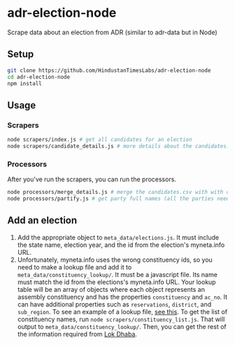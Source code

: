 # adr-election-node
Scrape data about an election from ADR (similar to adr-data but in Node)

## Setup
```bash
git clone https://github.com/HindustanTimesLabs/adr-election-node
cd adr-election-node
npm install
```

## Usage
### Scrapers
```bash
node scrapers/index.js # get all candidates for an election
node scrapers/candidate_details.js # more details about the candidates. this takes a lot longer to run because it has to make a separate request for each candidate.
```

### Processors
After you've run the scrapers, you can run the processors.
```bash
node processors/merge_details.js # merge the candidates.csv with with candidate-details.csv into a MASTER.csv
node processors/partify.js # get party full names (all the parties need to be added to party-time first)
```

## Add an election
1. Add the appropriate object to `meta_data/elections.js`. It must include the state name, election year, and the id from the election's myneta.info URL.
2. Unfortunately, myneta.info uses the wrong constituency ids, so you need to make a lookup file and add it to `meta_data/constituency_lookup/`. It must be a javascript file. Its name must match the id from the elections's myneta.info URL. Your lookup table will be an array of objects where each object represents an assembly constituency and has the properties `constituency` and `ac_no`. It can have additional properties such as `reservations`, `district`, and `sub_region`. To see an example of a lookup file, [see this](https://github.com/HindustanTimesLabs/adr-election-node/blob/master/meta_data/constituency_lookup/HimachalPradesh2017.js). To get the list of constituency names, run `node scrapers/constituency_list.js`. That will output to `meta_data/constituency_lookup/`. Then, you can get the rest of the information required from [Lok Dhaba](http://lokdhaba.ashoka.edu.in/LokDhaba-Shiny/).
